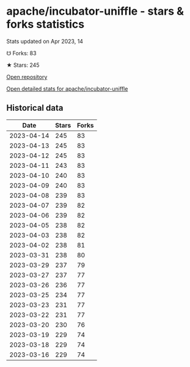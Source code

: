 # apache/incubator-uniffle - stars & forks statistics

Stats updated on Apr 2023, 14

☋ Forks: 83

★ Stars: 245

[Open repository](https://github.com/apache/incubator-uniffle)

[Open detailed stats for apache/incubator-uniffle](https://reviewgithub.com/rep/apache/incubator-uniffle)

## Historical data
| Date | Stars | Forks |
|------|-------|-------|
| 2023-04-14 | 245 | 83 | 
| 2023-04-13 | 245 | 83 | 
| 2023-04-12 | 245 | 83 | 
| 2023-04-11 | 243 | 83 | 
| 2023-04-10 | 240 | 83 | 
| 2023-04-09 | 240 | 83 | 
| 2023-04-08 | 239 | 83 | 
| 2023-04-07 | 239 | 82 | 
| 2023-04-06 | 239 | 82 | 
| 2023-04-05 | 238 | 82 | 
| 2023-04-03 | 238 | 82 | 
| 2023-04-02 | 238 | 81 | 
| 2023-03-31 | 238 | 80 | 
| 2023-03-29 | 237 | 79 | 
| 2023-03-27 | 237 | 77 | 
| 2023-03-26 | 236 | 77 | 
| 2023-03-25 | 234 | 77 | 
| 2023-03-23 | 231 | 77 | 
| 2023-03-22 | 231 | 77 | 
| 2023-03-20 | 230 | 76 | 
| 2023-03-19 | 229 | 74 | 
| 2023-03-18 | 229 | 74 | 
| 2023-03-16 | 229 | 74 | 

